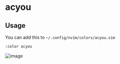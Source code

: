 # acyou

## Usage

You can add this to `~/.config/nvim/colors/acyou.vim`

```sh
:color acyou
```

![image](https://github.com/justnat3/acyou/assets/58314490/fb4cbe6f-c4f5-4155-872f-20decda1f7a8)
